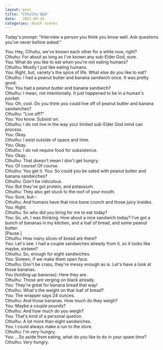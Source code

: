 ```yaml
---
layout: post
title: "Cthulhu Q&A"
date:   2021-09-24
categories: death scenes
---
```

Today's prompt: "Interview a person you think you know well. Ask questions you've never before asked."

You: Hey, Cthuhu, we've known each other for a while now, right?  
Cthuhu: For about as long as I've known any sub-Elder God, sure.  
You: What do you like to eat when you're not eating humans?  
Cthulhu: Mostly I just like eating humans.  
You: Right, but, variety's the spice of life. What else do you like to eat?  
Cthulhu: I had a peanut butter and banana sandwich once. It was pretty good.  
You: You had a peanut butter and banana sandwich?  
Cthulhu: I mean, not intentionally. It just happened to be in a human's pocket.  
You: Oh, cool. Do you think you could live off of peanut butter and banana sandwiches?  
Cthulhu: "Live off?"  
You: You know. Subsist on.  
Cthulhu: I do not live in the way your limited sub-Elder God mind can process.  
You: Okay.  
Cthulhu: I exist outside of space and time.  
You: Okay.  
Cthulhu: I do not require food for subsistence.  
You: Okay.  
Cthulhu: That doesn't mean I don't get hungry.  
You: Of course! Of course.  
Cthulhu: You get it. 
You: So could you be sated with peanut butter and banana sandwiches?  
Cthulhu: Don't be ridiculous.  
You: But they've got protein, and potassium.  
Cthulhu: They also get stuck to the roof of your mouth.  
You: Sure, but--  
Cthulhu: And humans have that nice bone crunch and those juicy insides.  
You: Right.  
Cthulhu: So who did you bring for me to eat today?  
You: So, uh, I was thinking. How about a nice sandwich today? I've got a bunch of bananas in my kitchen, and a loaf of bread, and some peanut butter.  
[Pause.]  
Cthulhu: How many slices of bread are there?  
You: Let's see. I had a couple sandwiches already from it, so it looks like maybe, sixteen?  
Cthulhu: So, enough for eight sandwiches.  
You: Sixteen, if we make them open face.  
Cthulhu: Don't be crass, they're messy enough as is. Let's have a look at those bananas.  
You (holding up bananas): Here they are.  
Cthulhu: Those are verging on black already.  
You: They're great for banana bread that way!  
Cthulhu: What's the weight on that loaf of bread?  
You: The wrapper says 24 ounces.  
Cthulhu: And those bananas. How much do they weigh?  
You: Maybe a couple pounds?  
Cthulhu: And how much do you weigh?  
You: That's kind of a personal quetion.  
Cthulhu: A lot more than eight sandwiches.  
You: I could always make a run to the store.  
Cthulhu: I'm _very_ hungry.  
You: ...So aside from eating, what do you like to do in your spare time?  
Cthulhu: _Very_ hungry.
